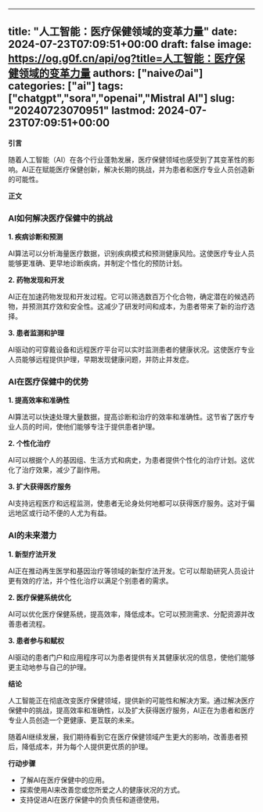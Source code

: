
---
title: "人工智能：医疗保健领域的变革力量"
date: 2024-07-23T07:09:51+00:00
draft: false
image: https://og.g0f.cn/api/og?title=人工智能：医疗保健领域的变革力量
authors: ["naiveのai"]
categories: ["ai"]
tags: ["chatgpt","sora","openai","Mistral AI"]
slug: "20240723070951"
lastmod: 2024-07-23T07:09:51+00:00
---
**引言**

随着人工智能（AI）在各个行业蓬勃发展，医疗保健领域也感受到了其变革性的影响。AI正在赋能医疗保健创新，解决长期的挑战，并为患者和医疗专业人员创造新的可能性。

**正文**

### AI如何解决医疗保健中的挑战

**1. 疾病诊断和预测**

AI算法可以分析海量医疗数据，识别疾病模式和预测健康风险。这使医疗专业人员能够更准确、更早地诊断疾病，并制定个性化的预防计划。

**2. 药物发现和开发**

AI正在加速药物发现和开发过程。它可以筛选数百万个化合物，确定潜在的候选药物，并预测其疗效和安全性。这减少了研发时间和成本，为患者带来了新的治疗选择。

**3. 患者监测和护理**

AI驱动的可穿戴设备和远程医疗平台可以实时监测患者的健康状况。这使医疗专业人员能够远程提供护理，早期发现健康问题，并防止并发症。

### AI在医疗保健中的优势

**1. 提高效率和准确性**

AI算法可以快速处理大量数据，提高诊断和治疗的效率和准确性。这节省了医疗专业人员的时间，使他们能够专注于提供患者护理。

**2. 个性化治疗**

AI可以根据个人的基因组、生活方式和病史，为患者提供个性化的治疗计划。这优化了治疗效果，减少了副作用。

**3. 扩大获得医疗服务**

AI支持远程医疗和远程监测，使患者无论身处何地都可以获得医疗服务。这对于偏远地区或行动不便的人尤为有益。

### AI的未来潜力

**1. 新型疗法开发**

AI正在推动再生医学和基因治疗等领域的新型疗法开发。它可以帮助研究人员设计更有效的疗法，并个性化治疗以满足个别患者的需求。

**2. 医疗保健系统优化**

AI可以优化医疗保健系统，提高效率，降低成本。它可以预测需求、分配资源并改善患者流程。

**3. 患者参与和赋权**

AI驱动的患者门户和应用程序可以为患者提供有关其健康状况的信息，使他们能够更主动地参与自己的护理。

**结论**

人工智能正在彻底改变医疗保健领域，提供新的可能性和解决方案。通过解决医疗保健中的挑战，提高效率和准确性，以及扩大获得医疗服务，AI正在为患者和医疗专业人员创造一个更健康、更互联的未来。

随着AI继续发展，我们期待看到它在医疗保健领域产生更大的影响，改善患者预后，降低成本，并为每个人提供更优质的护理。

**行动步骤**

* 了解AI在医疗保健中的应用。
* 探索使用AI来改善您或您所爱之人的健康状况的方式。
* 支持促进AI在医疗保健中的负责任和道德使用。